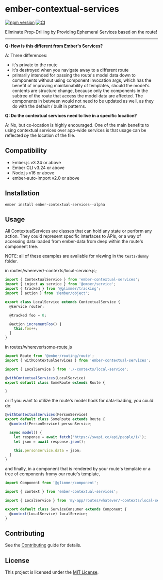 # ember-contextual-services

[![npm version](https://badge.fury.io/js/ember-contextual-services.svg)](https://badge.fury.io/js/ember-contextual-services)
[![CI](https://github.com/NullVoxPopuli/ember-contextual-services/actions/workflows/tests.yml/badge.svg?branch=master&event=push)](https://github.com/NullVoxPopuli/ember-contextual-services/actions/workflows/tests.yml)

Eliminate Prop-Drilling by Providing Ephemeral Services based on the route!

---

**Q: How is this different from Ember's Services?**

A: Three differences:

- it's private to the route
- it's destroyed when you navigate away to a different route
- primarily intended for passing the route's model data down to components without using component invocation args, which has the benefit of improving maintainability of templates, should the model's contents are structure change, because only the components in the subtree of the route that access the model data are affected. The components in between would not need to be updated as well, as they do with the default / built in patterns.

**Q: Do the contextual services need to live in a specific location?**

A: No, but co-location is highly encouraged. One of the main benefits to using contextual services over app-wide services is that usage can be reflected _by_ the location of the file.

## Compatibility

- Ember.js v3.24 or above
- Ember CLI v3.24 or above
- Node.js v16 or above
- ember-auto-import v2.0 or above

## Installation

```
ember install ember-contextual-services--alpha
```

## Usage

All ContextualServices are classes that can hold any state or perform any action. They could represent specific interfaces to APIs, or a way of accessing data loaded from ember-data from deep within the route's component tree.

NOTE: all of these examples are available for viewing in the `tests/dummy` folder.

in routes/wherever/-contexts/local-service.js;

```ts
import { ContextualService } from 'ember-contextual-services';
import { inject as service } from '@ember/service';
import { tracked } from '@glimmer/tracking';
import { action } from '@ember/object';

export class LocalService extends ContextualService {
  @service router;

  @tracked foo = 0;

  @action incrementFoo() {
    this.foo++;
  }
}
```

in routes/wherever/some-route.js

```ts
import Route from '@ember/routing/route';
import { withContextualServices } from 'ember-contextual-services';

import { LocalService } from './-contexts/local-service';

@withContextualServices(LocalService)
export default class SomeRoute extends Route {

}
```

or if you want to utilize the route's model hook for data-loading, you could do:

```ts
@withContextualServices(PersonService)
export default class SomeRoute extends Route {
  @context(PersonService) personService;

  async model() {
    let response = await fetch('https://swapi.co/api/people/1/');
    let json = await response.json();

    this.personService.data = json;
  }
}
```

and finally, in a component that is rendered by your route's template or a tree of components fromy our route's template,

```ts
import Component from '@glimmer/component';

import { context } from 'ember-contextual-services';

import { LocalService } from 'my-app/routes/whatever/-contexts/local-service';

export default class ServiceConsumer extends Component {
  @context(LocalService) localService;
}
```

## Contributing

See the [Contributing](CONTRIBUTING.md) guide for details.

## License

This project is licensed under the [MIT License](LICENSE.md).
